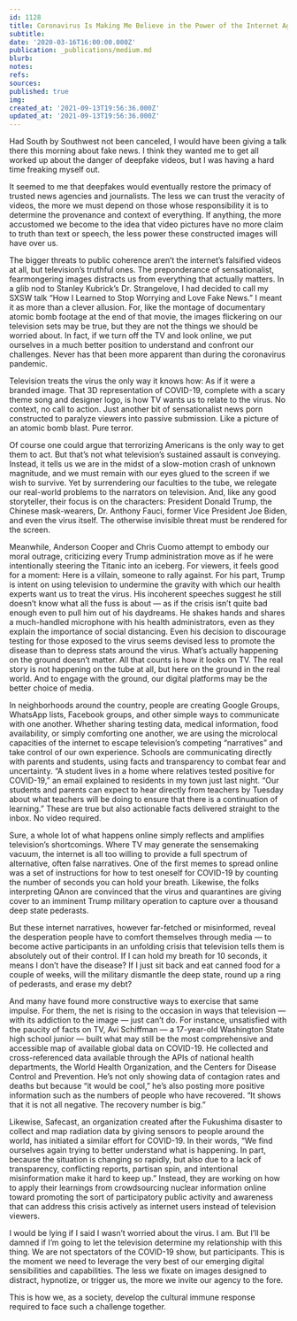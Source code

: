 ```yaml
---
id: 1128
title: Coronavirus Is Making Me Believe in the Power of the Internet Again
subtitle: 
date: '2020-03-16T16:00:00.000Z'
publication: _publications/medium.md
blurb: 
notes: 
refs: 
sources: 
published: true
img: 
created_at: '2021-09-13T19:56:36.000Z'
updated_at: '2021-09-13T19:56:36.000Z'
---
```

Had South by Southwest not been canceled, I would have been giving a talk there this morning about fake news. I think they wanted me to get all worked up about the danger of deepfake videos, but I was having a hard time freaking myself out.

It seemed to me that deepfakes would eventually restore the primacy of trusted news agencies and journalists. The less we can trust the veracity of videos, the more we must depend on those whose responsibility it is to determine the provenance and context of everything. If anything, the more accustomed we become to the idea that video pictures have no more claim to truth than text or speech, the less power these constructed images will have over us.

The bigger threats to public coherence aren’t the internet’s falsified videos at all, but television’s truthful ones. The preponderance of sensationalist, fearmongering images distracts us from everything that actually matters. In a glib nod to Stanley Kubrick’s Dr. Strangelove, I had decided to call my SXSW talk “How I Learned to Stop Worrying and Love Fake News.” I meant it as more than a clever allusion. For, like the montage of documentary atomic bomb footage at the end of that movie, the images flickering on our television sets may be true, but they are not the things we should be worried about. In fact, if we turn off the TV and look online, we put ourselves in a much better position to understand and confront our challenges. Never has that been more apparent than during the coronavirus pandemic.

Television treats the virus the only way it knows how: As if it were a branded image. That 3D representation of COVID-19, complete with a scary theme song and designer logo, is how TV wants us to relate to the virus. No context, no call to action. Just another bit of sensationalist news porn constructed to paralyze viewers into passive submission. Like a picture of an atomic bomb blast. Pure terror.

Of course one could argue that terrorizing Americans is the only way to get them to act. But that’s not what television’s sustained assault is conveying. Instead, it tells us we are in the midst of a slow-motion crash of unknown magnitude, and we must remain with our eyes glued to the screen if we wish to survive. Yet by surrendering our faculties to the tube, we relegate our real-world problems to the narrators on television. And, like any good storyteller, their focus is on the characters: President Donald Trump, the Chinese mask-wearers, Dr. Anthony Fauci, former Vice President Joe Biden, and even the virus itself. The otherwise invisible threat must be rendered for the screen.

Meanwhile, Anderson Cooper and Chris Cuomo attempt to embody our moral outrage, criticizing every Trump administration move as if he were intentionally steering the Titanic into an iceberg. For viewers, it feels good for a moment: Here is a villain, someone to rally against.
For his part, Trump is intent on using television to undermine the gravity with which our health experts want us to treat the virus. His incoherent speeches suggest he still doesn’t know what all the fuss is about — as if the crisis isn’t quite bad enough even to pull him out of his daydreams. He shakes hands and shares a much-handled microphone with his health administrators, even as they explain the importance of social distancing. Even his decision to discourage testing for those exposed to the virus seems devised less to promote the disease than to depress stats around the virus. What’s actually happening on the ground doesn’t matter. All that counts is how it looks on TV.
The real story is not happening on the tube at all, but here on the ground in the real world. And to engage with the ground, our digital platforms may be the better choice of media.

In neighborhoods around the country, people are creating Google Groups, WhatsApp lists, Facebook groups, and other simple ways to communicate with one another. Whether sharing testing data, medical information, food availability, or simply comforting one another, we are using the microlocal capacities of the internet to escape television’s competing “narratives” and take control of our own experience. Schools are communicating directly with parents and students, using facts and transparency to combat fear and uncertainty. “A student lives in a home where relatives tested positive for COVID-19,” an email explained to residents in my town just last night. “Our students and parents can expect to hear directly from teachers by Tuesday about what teachers will be doing to ensure that there is a continuation of learning.” These are true but also actionable facts delivered straight to the inbox. No video required.

Sure, a whole lot of what happens online simply reflects and amplifies television’s shortcomings. Where TV may generate the sensemaking vacuum, the internet is all too willing to provide a full spectrum of alternative, often false narratives.
One of the first memes to spread online was a set of instructions for how to test oneself for COVID-19 by counting the number of seconds you can hold your breath. Likewise, the folks interpreting QAnon are convinced that the virus and quarantines are giving cover to an imminent Trump military operation to capture over a thousand deep state pederasts.

But these internet narratives, however far-fetched or misinformed, reveal the desperation people have to comfort themselves through media — to become active participants in an unfolding crisis that television tells them is absolutely out of their control. If I can hold my breath for 10 seconds, it means I don’t have the disease? If I just sit back and eat canned food for a couple of weeks, will the military dismantle the deep state, round up a ring of pederasts, and erase my debt?

And many have found more constructive ways to exercise that same impulse. For them, the net is rising to the occasion in ways that television — with its addiction to the image — just can’t do. For instance, unsatisfied with the paucity of facts on TV, Avi Schiffman — a 17-year-old Washington State high school junior — built what may still be the most comprehensive and accessible map of available global data on COVID-19. He collected and cross-referenced data available through the APIs of national health departments, the World Health Organization, and the Centers for Disease Control and Prevention. He’s not only showing data of contagion rates and deaths but because “it would be cool,” he’s also posting more positive information such as the numbers of people who have recovered. “It shows that it is not all negative. The recovery number is big.”

Likewise, Safecast, an organization created after the Fukushima disaster to collect and map radiation data by giving sensors to people around the world, has initiated a similar effort for COVID-19. In their words, “We find ourselves again trying to better understand what is happening. In part, because the situation is changing so rapidly, but also due to a lack of transparency, conflicting reports, partisan spin, and intentional misinformation make it hard to keep up.” Instead, they are working on how to apply their learnings from crowdsourcing nuclear information online toward promoting the sort of participatory public activity and awareness that can address this crisis actively as internet users instead of television viewers.

I would be lying if I said I wasn’t worried about the virus. I am. But I’ll be damned if I’m going to let the television determine my relationship with this thing. We are not spectators of the COVID-19 show, but participants. This is the moment we need to leverage the very best of our emerging digital sensibilities and capabilities. The less we fixate on images designed to distract, hypnotize, or trigger us, the more we invite our agency to the fore.

This is how we, as a society, develop the cultural immune response required to face such a challenge together.
